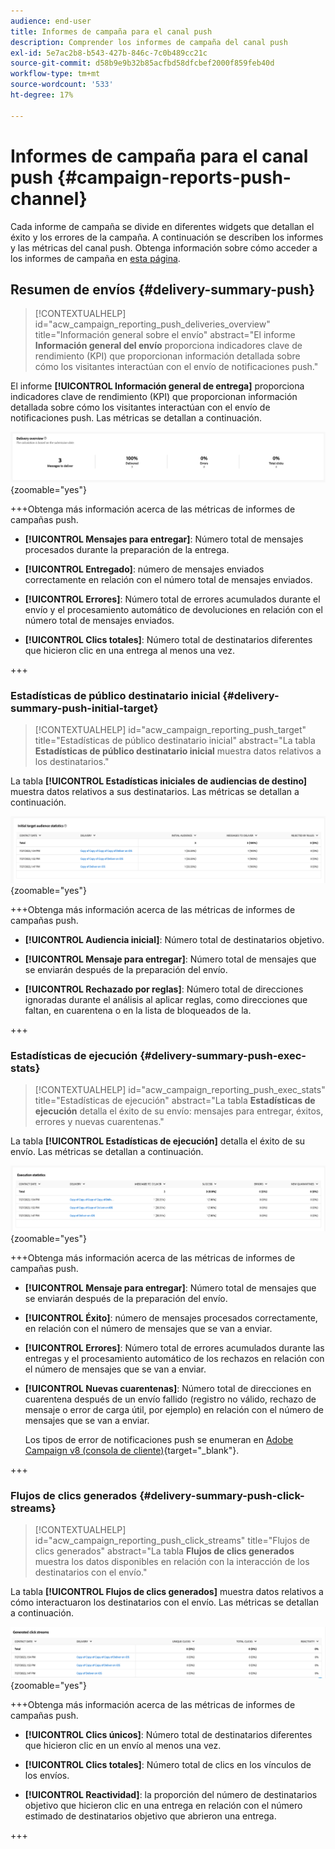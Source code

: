 ```yaml
---
audience: end-user
title: Informes de campaña para el canal push
description: Comprender los informes de campaña del canal push
exl-id: 5e7ac2b8-b543-427b-846c-7c0b489cc21c
source-git-commit: d58b9e9b32b85acfbd58dfcbef2000f859feb40d
workflow-type: tm+mt
source-wordcount: '533'
ht-degree: 17%

---
```


# Informes de campaña para el canal push {#campaign-reports-push-channel}

Cada informe de campaña se divide en diferentes widgets que detallan el éxito y los errores de la campaña. A continuación se describen los informes y las métricas del canal push. Obtenga información sobre cómo acceder a los informes de campaña en [esta página](campaign-reports.md).

## Resumen de envíos {#delivery-summary-push}

>[!CONTEXTUALHELP]
>id="acw_campaign_reporting_push_deliveries_overview"
>title="Información general sobre el envío"
>abstract="El informe **Información general del envío** proporciona indicadores clave de rendimiento (KPI) que proporcionan información detallada sobre cómo los visitantes interactúan con el envío de notificaciones push."

El informe **[!UICONTROL Información general de entrega]** proporciona indicadores clave de rendimiento (KPI) que proporcionan información detallada sobre cómo los visitantes interactúan con el envío de notificaciones push. Las métricas se detallan a continuación.

![Métricas de resumen de envío mostradas en el informe Información general de envío](assets/campaign-reporting-push-summary.png){zoomable="yes"}

+++Obtenga más información acerca de las métricas de informes de campañas push.

* **[!UICONTROL Mensajes para entregar]**: Número total de mensajes procesados durante la preparación de la entrega.

* **[!UICONTROL Entregado]**: número de mensajes enviados correctamente en relación con el número total de mensajes enviados.

* **[!UICONTROL Errores]**: Número total de errores acumulados durante el envío y el procesamiento automático de devoluciones en relación con el número total de mensajes enviados.

* **[!UICONTROL Clics totales]**: Número total de destinatarios diferentes que hicieron clic en una entrega al menos una vez.

+++

### Estadísticas de público destinatario inicial {#delivery-summary-push-initial-target}

>[!CONTEXTUALHELP]
>id="acw_campaign_reporting_push_target"
>title="Estadísticas de público destinatario inicial"
>abstract="La tabla **Estadísticas de público destinatario inicial** muestra datos relativos a los destinatarios."

La tabla **[!UICONTROL Estadísticas iniciales de audiencias de destino]** muestra datos relativos a sus destinatarios. Las métricas se detallan a continuación.

![Estadísticas de audiencia de destinatario iniciales mostradas en el informe](assets/campaign-reporting-push-target.png){zoomable="yes"}

+++Obtenga más información acerca de las métricas de informes de campañas push.

* **[!UICONTROL Audiencia inicial]**: Número total de destinatarios objetivo.

* **[!UICONTROL Mensaje para entregar]**: Número total de mensajes que se enviarán después de la preparación del envío.

* **[!UICONTROL Rechazado por reglas]**: Número total de direcciones ignoradas durante el análisis al aplicar reglas, como direcciones que faltan, en cuarentena o en la lista de bloqueados de la.

+++

### Estadísticas de ejecución {#delivery-summary-push-exec-stats}

>[!CONTEXTUALHELP]
>id="acw_campaign_reporting_push_exec_stats"
>title="Estadísticas de ejecución"
>abstract="La tabla **Estadísticas de ejecución** detalla el éxito de su envío: mensajes para entregar, éxitos, errores y nuevas cuarentenas."

La tabla **[!UICONTROL Estadísticas de ejecución]** detalla el éxito de su envío. Las métricas se detallan a continuación.

![Estadísticas de ejecución mostradas en el informe](assets/campaign-reporting-push-exec.png){zoomable="yes"}

+++Obtenga más información acerca de las métricas de informes de campañas push.

* **[!UICONTROL Mensaje para entregar]**: Número total de mensajes que se enviarán después de la preparación del envío.

* **[!UICONTROL Éxito]**: número de mensajes procesados correctamente, en relación con el número de mensajes que se van a enviar.

* **[!UICONTROL Errores]**: Número total de errores acumulados durante las entregas y el procesamiento automático de los rechazos en relación con el número de mensajes que se van a enviar.

* **[!UICONTROL Nuevas cuarentenas]**: Número total de direcciones en cuarentena después de un envío fallido (registro no válido, rechazo de mensaje o error de carga útil, por ejemplo) en relación con el número de mensajes que se van a enviar.

  Los tipos de error de notificaciones push se enumeran en [Adobe Campaign v8 (consola de cliente)](https://experienceleague.adobe.com/docs/campaign/campaign-v8/send/failures/delivery-failures.html#push-error-types){target="_blank"}.

+++

### Flujos de clics generados {#delivery-summary-push-click-streams}

>[!CONTEXTUALHELP]
>id="acw_campaign_reporting_push_click_streams"
>title="Flujos de clics generados"
>abstract="La tabla **Flujos de clics generados** muestra los datos disponibles en relación con la interacción de los destinatarios con el envío."

La tabla **[!UICONTROL Flujos de clics generados]** muestra datos relativos a cómo interactuaron los destinatarios con el envío. Las métricas se detallan a continuación.

![Flujos de clics generados mostrados en el informe](assets/campaign-reporting-push-clicks.png){zoomable="yes"}

+++Obtenga más información acerca de las métricas de informes de campañas push.

* **[!UICONTROL Clics únicos]**: Número total de destinatarios diferentes que hicieron clic en un envío al menos una vez.

* **[!UICONTROL Clics totales]**: Número total de clics en los vínculos de los envíos.

* **[!UICONTROL Reactividad]**: la proporción del número de destinatarios objetivo que hicieron clic en una entrega en relación con el número estimado de destinatarios objetivo que abrieron una entrega.

+++